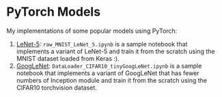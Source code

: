 # PyTorch Models
My implementations of some popular models using PyTorch:
1. [LeNet-5](http://vision.stanford.edu/cs598_spring07/papers/Lecun98.pdf): ```raw_MNIST_LeNet_5.ipynb``` is a sample notebook that implements a variant of LeNet-5 and train it from the scratch using the MNIST dataset loaded from Keras :).
2. [GoogLeNet](https://arxiv.org/pdf/1409.4842.pdf): ```DataLoader_CIFAR10_tinyGoogLeNet.ipynb``` is a sample notebook that implements a variant of GoogLeNet that has fewer numbers of Inception module and train it from the scratch using the CIFAR10 torchvision dataset.
   
